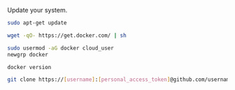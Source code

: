 

Update your system. 

```sh
sudo apt-get update
```

```sh
wget -qO- https://get.docker.com/ | sh
```

```sh
sudo usermod -aG docker cloud_user
newgrp docker
```

```sh
docker version
```

```sh
git clone https://[username]:[personal_access_token]@github.com/username/repository.git
```

